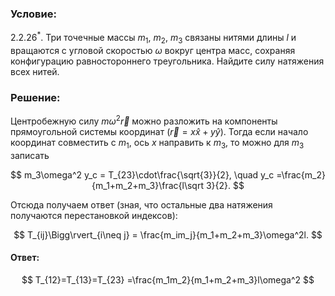 ###  Условие:

$2.2.26^*.$ Три точечные массы $m_1$, $m_2$, $m_3$ связаны нитями длины $l$ и вращаются с угловой скоростью $\omega$ вокруг центра масс, сохраняя конфигурацию равностороннего треугольника. Найдите силу натяжения всех нитей.

###  Решение:

Центробежную силу $m\omega^2\vec r$ можно разложить на компоненты прямоугольной системы координат ($\vec r =x\hat x+y\hat y$). Тогда если начало координат совместить с $m_1$, ось $x$ направить к $m_3$, то можно для $m_3$ записать

$$
m_3\omega^2 y_c = T_{23}\cdot\frac{\sqrt{3}}{2}, \quad y_c =\frac{m_2}{m_1+m_2+m_3}\frac{l\sqrt 3}{2}.
$$

Отсюда получаем ответ (зная, что остальные два натяжения получаются перестановкой индексов):

$$
T_{ij}\Bigg\rvert_{i\neq j} = \frac{m_im_j}{m_1+m_2+m_3}\omega^2l.
$$

####  Ответ:

$$
T_{12}=T_{13}=T_{23} =\frac{m_1m_2}{m_1+m_2+m_3}l\omega^2
$$